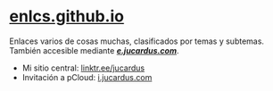 # [enlcs.github.io](https://enlcs.github.io)

Enlaces varios de cosas muchas, clasificados por temas y subtemas. También accesible mediante [***e.jucardus.com***](https://e.jucardus.com).

* Mi sitio central: [linktr.ee/jucardus](https://linktr.ee/jucardus)
* Invitación a pCloud: [i.jucardus.com](https://i.jucardus.com)
